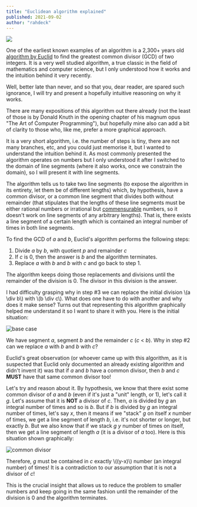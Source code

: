 ```yaml
---
title: "Euclidean algorithm explained"
published: 2021-09-02
author: "rahdeck"
---
```


[![](/images/thumbnails/euclid.jpg)](/images/euclid.jpg)

One of the earliest known examples of an algorithm is a 2,300+ years old [algorithm by Euclid](https://en.wikipedia.org/wiki/Euclidean_algorithm) to find the greatest common divisor (GCD) of two integers. It is a very well studied algorithm, a true classic in the field of mathematics and computer science, but I only understood how it works and the intuition behind it very recently.

Well, better late than never, and so that you, dear reader, are spared such ignorance, I will try and present a hopefully intuitive reasoning on why it works.

There are many expositions of this algorithm out there already (not the least of those is by Donald Knuth in the opening chapter of his magnum opus "The Art of Computer Programming"), but hopefully mine also can add a bit of clarity to those who, like me, prefer a more graphical approach.

It is a very short algorithm, i.e. the number of steps is tiny, there are not many branches, etc, and you could just memorise it, but I wanted to understand the intuition behind it. As most commonly presented the algorithm operates on numbers but I only understood it after I switched to the domain of line segments (where it also works, once we constrain the domain), so I will present it with line segments.

The algorithm tells us to take two line segments (to expose the algorithm in its entirety, let them be of different lengths) which, by hypothesis, have a common divisor, or a common line segment that divides both without remainder (that stipulates that the lengths of these line segments must be either rational numbers or irrational but [commensurable](https://en.wikipedia.org/wiki/Commensurability_(mathematics)) numbers, so it doesn't work on line segments of any arbitrary lengths). That is, there exists a line segment of a certain length which is contained an integral number of times in both line segments.

To find the GCD of *a* and *b*, Euclid's algorithm performs the following steps:

1. Divide *a* by *b*, with quotient *p* and remainder *c*
2. If *c* is 0, then the answer is *b* and the algorithm terminates.
3. Replace *a* with *b* and *b* with *c* and go back to step 1.

The algorithm keeps doing those replacements and divisions until the remainder of the division is 0. The divisor in this division is the answer.

I had difficulty grasping why in step #3 we can replace the initial division \\(a \\div b\\) with \\(b \\div c\\). What does one have to do with another and why does it make sense? Turns out that representing this algorithm graphically helped me understand it so I want to share it with you. Here is the initial situation:

![base case](/images/line_segments_base.png)

We have segment *a*, segment *b* and the remainder *c* (*c* < *b*). Why in step #2 can we replace *a* with *b* and *b* with *c*?

Euclid's great observation (or whoever came up with this algorithm, as it is suspected that Euclid only documented an already existing algorithm and didn't invent it) was that if *a* and *b* have a common divisor, then *b* and *c* **MUST** have that same common divisor too!

Let's try and reason about it. By hypothesis, we know that there exist some common divisor of *a* and *b* (even if it's just a "unit" length, or 1), let's call it *g*. Let's assume that it is **NOT** a divisor of *c*. Then, *a* is divided by *g* an integral number of times and so is *b*. But if *b* is divided by *g* an integral number of times, let's say *x*, then it means if we "stack" *g* on itself *x* number of times, we get a line segment of length *b*, i.e. it's not shorter or longer, but exactly *b*. But we also know that if we stack *g* *y* number of times on itself, then we get a line segment of length *a* (it is a divisor of *a* too). Here is this situation shown graphically:

![common divisor](/images/line_segments_step_1.png)

Therefore, *g* must be contained in *c* exactly \\((y-x)\\) number (an integral number) of times! It is a contradiction to our assumption that it is not a divisor of *c*!

This is the crucial insight that allows us to reduce the problem to smaller numbers and keep going in the same fashion until the remainder of the division is 0 and the algorithm terminates.
